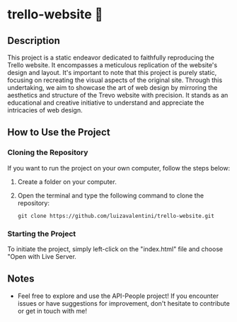 # trello-website 📘

## Description
This project is a static endeavor dedicated to faithfully reproducing the Trello website. It encompasses a meticulous replication of the website's design and layout. It's important to note that this project is purely static, focusing on recreating the visual aspects of the original site. Through this undertaking, we aim to showcase the art of web design by mirroring the aesthetics and structure of the Trevo website with precision. It stands as an educational and creative initiative to understand and appreciate the intricacies of web design.

## How to Use the Project

### Cloning the Repository
If you want to run the project on your own computer, follow the steps below:

1. Create a folder on your computer.
2. Open the terminal and type the following command to clone the repository:

    ```
   git clone https://github.com/luizavalentini/trello-website.git
   ```

### Starting the Project
To initiate the project, simply left-click on the "index.html" file and choose "Open with Live Server.


## Notes
- Feel free to explore and use the API-People project! If you encounter issues or have suggestions for improvement, don't hesitate to contribute or get in touch with me!
